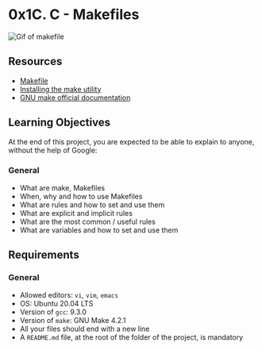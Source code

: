 # 0x1C. C - Makefiles

![Gif of makefile](https://s3.amazonaws.com/intranet-projects-files/holbertonschool-low_level_programming/273/giphy-2.gif)

## Resources

* [Makefile](https://www.gnu.org/software/make/manual/make.html)
* [Installing the make utility](https://www.cs.swarthmore.edu/~newhall/unixhelp/howto_makefiles.html)
* [GNU make official documentation](https://www.gnu.org/software/make/manual/make.html)

## Learning Objectives

At the end of this project, you are expected to be able to explain to anyone, without the help of Google:

### General

* What are make, Makefiles
* When, why and how to use Makefiles
* What are rules and how to set and use them
* What are explicit and implicit rules
* What are the most common / useful rules
* What are variables and how to set and use them

## Requirements

### General

* Allowed editors: `vi`, `vim`, `emacs`
* OS: Ubuntu 20.04 LTS
* Version of `gcc`: 9.3.0
* Version of `make`: GNU Make 4.2.1
* All your files should end with a new line
* A `README.md` file, at the root of the folder of the project, is mandatory
